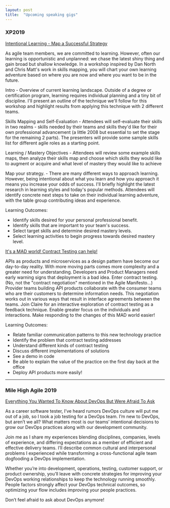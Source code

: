 ```yaml
---
layout: post
title:  "Upcoming speaking gigs"
---
```


### XP2019

[Intentional Learning - Map a Successful Strategy](https://xp2019.sched.com/event/MeQJ/intentional-learning-map-a-successful-strategy-claire-moss)

As agile team members, we are committed to learning. However, often our learning is opportunistic and unplanned: we chase the latest shiny thing and gain broad but shallow knowledge. In a workshop inspired by Dan North and Chris Matt's work in skills mapping, you will chart your own learning adventure based on where you are now and where you want to be in the future.

Intro - Overview of current learning landscape. Outside of a degree or certification program, learning requires individual planning and a tiny bit of discipline. I'll present an outline of the technique we'll follow for this workshop and highlight results from applying this technique with 2 different teams.

Skills Mapping and Self-Evaluation - Attendees will self-evaluate their skills in two realms - skills needed by their teams and skills they'd like for their own professional advancement (a little 2008 but essential to set the stage for the remaining 2 parts). The presenters will provide some sample skills list for different agile roles as a starting point.

Learning / Mastery Objectives - Attendees will review some example skills maps, then analyze their skills map and choose which skills they would like to augment or acquire and what level of mastery they would like to achieve

Map your strategy. - There are many different ways to approach learning. However, being intentional about what you learn and how you approach it means you increase your odds of success. I'll briefly highlight the latest research in learning styles and today's popular methods. Attendees will identify concrete next steps to take on their individual learning adventure, with the table group contributing ideas and experience.


Learning Outcomes:
- Identify skills desired for your personal professional benefit.
- Identify skills that are important to your team's success.
- Select target skills and determine desired mastery levels.
- Select learning activities to begin progress towards desired mastery level.



[It's a MAD world! Contract Testing can help!](https://xp2019.sched.com/event/MeRK/its-a-mad-world-contract-testing-can-help-claire-moss)

APIs as products and microservices as a design pattern have become our day-to-day reality.
With more moving parts comes more complexity and a greater need for understanding. Developers and Product Managers need early warning signs that deployment is a bad idea.
Enter contract testing. (No, not the "contract negotiation" mentioned in the Agile Manifesto...)
Provider teams building API products collaborate with the consumer teams who are their customers to determine information needs. This negotiation works out in various ways that result in interface agreements between the teams.
Join Claire for an interactive exploration of contract testing as a feedback technique. Enable greater focus on the individuals and interactions. Make responding to the changes of this MAD world easier!

Learning Outcomes:
- Relate familiar communication patterns to this new technology practice
- Identify the problem that contract testing addresses
- Understand different kinds of contract testing
- Discuss different implementations of solutions
- See a demo in code
- Be able to explain the value of the practice on the first day back at the office
- Deploy API products more easily!

---

### Mile High Agile 2019

[Everything You Wanted To Know About DevOps But Were Afraid To Ask](https://confengine.com/mile-high-agile-2019/schedule)

As a career software tester, I’ve heard rumors DevOps culture will put me out of a job, so I took a job testing for a DevOps team. I’m new to DevOps, but aren’t we all? What matters most is our teams’ intentional decisions to grow our DevOps practices along with our development community.

Join me as I share my experiences blending disciplines, companies, levels of experience, and differing expectations as a member of efficient and effective delivery teams. I’ll describe common cultural and interpersonal problems I experienced while transforming a cross-functional agile team dogfooding a DevOps implementation.

Whether you’re into development, operations, testing, customer support, or product ownership, you’ll leave with concrete strategies for improving your DevOps working relationships to keep the technology running smoothly. People factors strongly affect your DevOps technical outcomes, so optimizing your flow includes improving your people practices.

Don’t feel afraid to ask about DevOps anymore!
